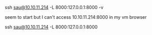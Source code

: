 
ssh sau@10.10.11.214 -L 8000:127.0.0.1:8000 -v

seem to start but I can't access 10.10.11.214:8000 in my vm browser

ssh sau@10.10.11.214 -L 8000:127.0.0.1:8000